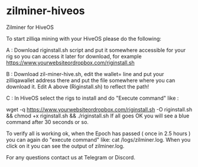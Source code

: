 # zilminer-hiveos
Zilminer for HiveOS

To start zilliqa mining with your HiveOS please do the following:

A : Download riginstall.sh script and put it somewhere accessible for your rig so you can access it later for download, for example https://www.yourwebsiteordropbox.com/riginstall.sh

B : Download zil-miner-hive.sh, edit the wallet= line and put your zilliqawallet address there and put the file somewhere where you can download it. Edit A above (Riginstall.sh) to reflect the path!

C : In HiveOS select the rigs to install and do "Execute command" like :

wget -q https://www.yourwebsiteordropbox.com/riginstall.sh -O riginstall.sh && chmod +x riginstall.sh && ./riginstall.sh
If all goes OK you will see a blue command after 30 seconds or so. 

To verify all is working ok, when the Epoch has passed ( once in 2.5 hours ) you can again do "execute command" like:
cat /logs/zilminer.log. When you click on it you can see the output of zilminer.log.

For any questions contact us at Telegram or Discord.
